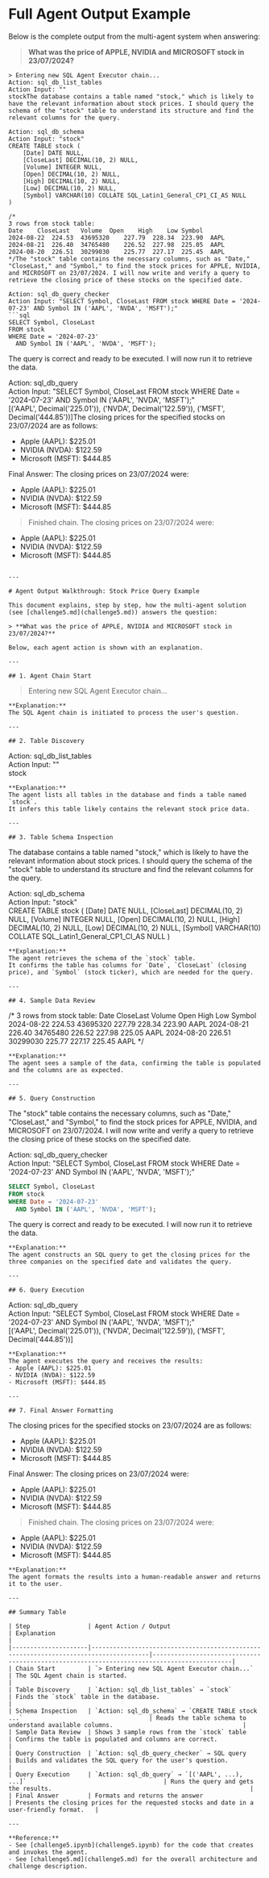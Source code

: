 # Full Agent Output Example

Below is the complete output from the multi-agent system when answering:

> **What was the price of APPLE, NVIDIA and MICROSOFT stock in 23/07/2024?**

```
> Entering new SQL Agent Executor chain...
Action: sql_db_list_tables  
Action Input: ""  
stockThe database contains a table named "stock," which is likely to have the relevant information about stock prices. I should query the schema of the "stock" table to understand its structure and find the relevant columns for the query.

Action: sql_db_schema  
Action Input: "stock"  
CREATE TABLE stock (
    [Date] DATE NULL, 
    [CloseLast] DECIMAL(10, 2) NULL, 
    [Volume] INTEGER NULL, 
    [Open] DECIMAL(10, 2) NULL, 
    [High] DECIMAL(10, 2) NULL, 
    [Low] DECIMAL(10, 2) NULL, 
    [Symbol] VARCHAR(10) COLLATE SQL_Latin1_General_CP1_CI_AS NULL
)

/*
3 rows from stock table:
Date	CloseLast	Volume	Open	High	Low	Symbol
2024-08-22	224.53	43695320	227.79	228.34	223.90	AAPL
2024-08-21	226.40	34765480	226.52	227.98	225.05	AAPL
2024-08-20	226.51	30299030	225.77	227.17	225.45	AAPL
*/The "stock" table contains the necessary columns, such as "Date," "CloseLast," and "Symbol," to find the stock prices for APPLE, NVIDIA, and MICROSOFT on 23/07/2024. I will now write and verify a query to retrieve the closing price of these stocks on the specified date.

Action: sql_db_query_checker  
Action Input: "SELECT Symbol, CloseLast FROM stock WHERE Date = '2024-07-23' AND Symbol IN ('AAPL', 'NVDA', 'MSFT');"  
```sql
SELECT Symbol, CloseLast 
FROM stock 
WHERE Date = '2024-07-23' 
  AND Symbol IN ('AAPL', 'NVDA', 'MSFT');
```
The query is correct and ready to be executed. I will now run it to retrieve the data.

Action: sql_db_query  
Action Input: "SELECT Symbol, CloseLast FROM stock WHERE Date = '2024-07-23' AND Symbol IN ('AAPL', 'NVDA', 'MSFT');"  
[('AAPL', Decimal('225.01')), ('NVDA', Decimal('122.59')), ('MSFT', Decimal('444.85'))]The closing prices for the specified stocks on 23/07/2024 are as follows:
- Apple (AAPL): $225.01
- NVIDIA (NVDA): $122.59
- Microsoft (MSFT): $444.85

Final Answer: The closing prices on 23/07/2024 were:
- Apple (AAPL): $225.01
- NVIDIA (NVDA): $122.59
- Microsoft (MSFT): $444.85

> Finished chain.
The closing prices on 23/07/2024 were:
- Apple (AAPL): $225.01
- NVIDIA (NVDA): $122.59
- Microsoft (MSFT): $444.85
```

---

# Agent Output Walkthrough: Stock Price Query Example

This document explains, step by step, how the multi-agent solution (see [challenge5.md](challenge5.md)) answers the question:

> **What was the price of APPLE, NVIDIA and MICROSOFT stock in 23/07/2024?**

Below, each agent action is shown with an explanation.

---

## 1. Agent Chain Start

```
> Entering new SQL Agent Executor chain...
```
**Explanation:**  
The SQL Agent chain is initiated to process the user's question.

---

## 2. Table Discovery

```
Action: sql_db_list_tables  
Action Input: ""  
stock
```
**Explanation:**  
The agent lists all tables in the database and finds a table named `stock`.  
It infers this table likely contains the relevant stock price data.

---

## 3. Table Schema Inspection

```
The database contains a table named "stock," which is likely to have the relevant information about stock prices. I should query the schema of the "stock" table to understand its structure and find the relevant columns for the query.

Action: sql_db_schema  
Action Input: "stock"  
CREATE TABLE stock (
    [Date] DATE NULL, 
    [CloseLast] DECIMAL(10, 2) NULL, 
    [Volume] INTEGER NULL, 
    [Open] DECIMAL(10, 2) NULL, 
    [High] DECIMAL(10, 2) NULL, 
    [Low] DECIMAL(10, 2) NULL, 
    [Symbol] VARCHAR(10) COLLATE SQL_Latin1_General_CP1_CI_AS NULL
)
```
**Explanation:**  
The agent retrieves the schema of the `stock` table.  
It confirms the table has columns for `Date`, `CloseLast` (closing price), and `Symbol` (stock ticker), which are needed for the query.

---

## 4. Sample Data Review

```
/*
3 rows from stock table:
Date	CloseLast	Volume	Open	High	Low	Symbol
2024-08-22	224.53	43695320	227.79	228.34	223.90	AAPL
2024-08-21	226.40	34765480	226.52	227.98	225.05	AAPL
2024-08-20	226.51	30299030	225.77	227.17	225.45	AAPL
*/
```
**Explanation:**  
The agent sees a sample of the data, confirming the table is populated and the columns are as expected.

---

## 5. Query Construction

```
The "stock" table contains the necessary columns, such as "Date," "CloseLast," and "Symbol," to find the stock prices for APPLE, NVIDIA, and MICROSOFT on 23/07/2024. I will now write and verify a query to retrieve the closing price of these stocks on the specified date.

Action: sql_db_query_checker  
Action Input: "SELECT Symbol, CloseLast FROM stock WHERE Date = '2024-07-23' AND Symbol IN ('AAPL', 'NVDA', 'MSFT');"  
```sql
SELECT Symbol, CloseLast 
FROM stock 
WHERE Date = '2024-07-23' 
  AND Symbol IN ('AAPL', 'NVDA', 'MSFT');
```
The query is correct and ready to be executed. I will now run it to retrieve the data.
```
**Explanation:**  
The agent constructs an SQL query to get the closing prices for the three companies on the specified date and validates the query.

---

## 6. Query Execution

```
Action: sql_db_query  
Action Input: "SELECT Symbol, CloseLast FROM stock WHERE Date = '2024-07-23' AND Symbol IN ('AAPL', 'NVDA', 'MSFT');"  
[('AAPL', Decimal('225.01')), ('NVDA', Decimal('122.59')), ('MSFT', Decimal('444.85'))]
```
**Explanation:**  
The agent executes the query and receives the results:  
- Apple (AAPL): $225.01  
- NVIDIA (NVDA): $122.59  
- Microsoft (MSFT): $444.85

---

## 7. Final Answer Formatting

```
The closing prices for the specified stocks on 23/07/2024 are as follows:
- Apple (AAPL): $225.01
- NVIDIA (NVDA): $122.59
- Microsoft (MSFT): $444.85

Final Answer: The closing prices on 23/07/2024 were:
- Apple (AAPL): $225.01
- NVIDIA (NVDA): $122.59
- Microsoft (MSFT): $444.85

> Finished chain.
The closing prices on 23/07/2024 were:
- Apple (AAPL): $225.01
- NVIDIA (NVDA): $122.59
- Microsoft (MSFT): $444.85
```
**Explanation:**  
The agent formats the results into a human-readable answer and returns it to the user.

---

## Summary Table

| Step                | Agent Action / Output                                                                 | Explanation                                                                                 |
|---------------------|--------------------------------------------------------------------------------------|--------------------------------------------------------------------------------------------|
| Chain Start         | `> Entering new SQL Agent Executor chain...`                                          | The SQL Agent chain is started.                                                            |
| Table Discovery     | `Action: sql_db_list_tables` → `stock`                                               | Finds the `stock` table in the database.                                                   |
| Schema Inspection   | `Action: sql_db_schema` → `CREATE TABLE stock ...`                                   | Reads the table schema to understand available columns.                                    |
| Sample Data Review  | Shows 3 sample rows from the `stock` table                                           | Confirms the table is populated and columns are correct.                                   |
| Query Construction  | `Action: sql_db_query_checker` → SQL query                                           | Builds and validates the SQL query for the user's question.                                |
| Query Execution     | `Action: sql_db_query` → `[('AAPL', ...), ...]`                                      | Runs the query and gets the results.                                                       |
| Final Answer        | Formats and returns the answer                                                       | Presents the closing prices for the requested stocks and date in a user-friendly format.   |

---

**Reference:**  
- See [challenge5.ipynb](challenge5.ipynb) for the code that creates and invokes the agent.
- See [challenge5.md](challenge5.md) for the overall architecture and challenge description.
